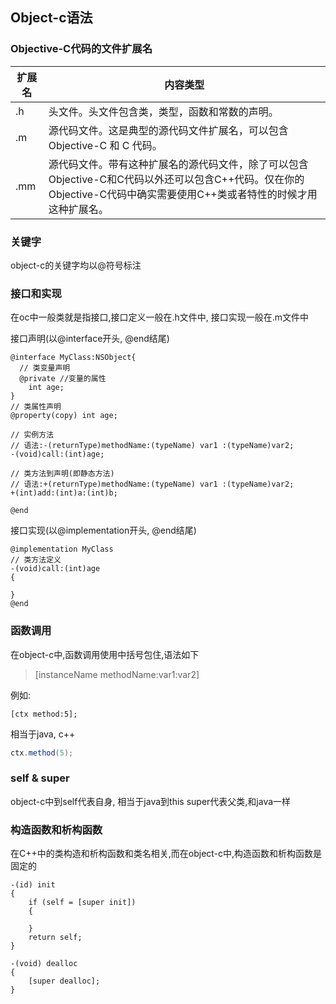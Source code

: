 ## Object-c语法
### Objective-C代码的文件扩展名
扩展名 | 内容类型
-|-
.h | 头文件。头文件包含类，类型，函数和常数的声明。
.m | 源代码文件。这是典型的源代码文件扩展名，可以包含 Objective-C 和 C 代码。
.mm | 源代码文件。带有这种扩展名的源代码文件，除了可以包含Objective-C和C代码以外还可以包含C++代码。仅在你的Objective-C代码中确实需要使用C++类或者特性的时候才用这种扩展名。

### 关键字
object-c的关键字均以@符号标注

### 接口和实现
在oc中一般类就是指接口,接口定义一般在.h文件中, 接口实现一般在.m文件中

接口声明(以@interface开头, @end结尾)
```object-c
@interface MyClass:NSObject{ 
  // 类变量声明
  @private //变量的属性
    int age;
}
// 类属性声明
@property(copy) int age;

// 实例方法
// 语法:-(returnType)methodName:(typeName) var1 :(typeName)var2;
-(void)call:(int)age;

// 类方法到声明(即静态方法)
// 语法:+(returnType)methodName:(typeName) var1 :(typeName)var2;
+(int)add:(int)a:(int)b;

@end

```
接口实现(以@implementation开头, @end结尾)
```object-c
@implementation MyClass
// 类方法定义
-(void)call:(int)age
{

}
@end
```

### 函数调用
在object-c中,函数调用使用中括号包住,语法如下
> [instanceName methodName:var1:var2]

例如:
```object-c
[ctx method:5];
```
相当于java, c++
```java
ctx.method(5);
```

### self & super
object-c中到self代表自身, 相当于java到this
super代表父类,和java一样

### 构造函数和析构函数
在C++中的类构造和析构函数和类名相关,而在object-c中,构造函数和析构函数是固定的
```object-c
-(id) init
{
    if (self = [super init])
    {

    }
    return self;
}

-(void) dealloc
{
    [super dealloc];
}
```

